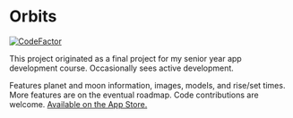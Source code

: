 # Orbits

[![CodeFactor](https://www.codefactor.io/repository/github/brandonslaght/orbits/badge)](https://www.codefactor.io/repository/github/brandonslaght/orbits)

This project originated as a final project for my senior year app development course. Occasionally sees active development. 

Features planet and moon information, images, models, and rise/set times. More features are on the eventual roadmap. Code contributions are welcome. [Available on the App Store.](https://apps.apple.com/us/app/orbits-a-planet-tracker/id1220543514, "App Store link")
